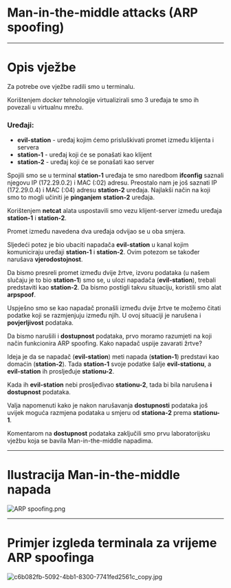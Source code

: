 # Man-in-the-middle attacks (ARP spoofing)

---

# Opis vježbe

Za potrebe ove vježbe radili smo u terminalu.

Korištenjem *docker* tehnologije virtualizirali smo 3 uređaja te smo ih povezali u virtualnu mrežu. 

### Uređaji:

- **evil-station** - uređaj kojim ćemo prisluškivati promet između klijenta i servera
- **station-1** - uređaj koji će se ponašati kao klijent
- **station-2** - uređaj koji će se ponašati kao server

Spojili smo se u terminal **station-1** uređaja te smo naredbom **ifconfig** saznali njegovu IP (172.29.0.2) i MAC (:02) adresu. Preostalo nam je još saznati IP (172.29.0.4) i MAC (:04) adresu **station-2** uređaja. Najlakši način na koji smo to mogli učiniti je **pinganjem** **station-2** uređaja.

Korištenjem **netcat** alata uspostavili smo vezu klijent-server između uređaja **station-1** i **station-2**. 

Promet između navedena dva uređaja odvijao se u oba smjera.

Sljedeći potez je bio ubaciti napadača **evil-station** u kanal kojim komuniciraju uređaji **station-1** i **station-2**. Ovim potezom se također narušava **vjerodostojnost**.

Da bismo presreli promet između dvije žrtve, izvoru podataka (u našem slučaju je to bio **station-1**) smo se, u ulozi napadača (**evil-station**), trebali predstaviti kao **station-2**. Da bismo postigli takvu situaciju, koristili smo alat **arpspoof**.

Uspješno smo se kao napadač pronašli između dvije žrtve te možemo čitati podatke koji se razmjenjuju između njih. U ovoj situaciji je narušena i **povjerljivost** podataka.

Da bismo narušili i **dostupnost** podataka, prvo moramo razumjeti na koji način funkcionira ARP spoofing. Kako napadač uspije zavarati žrtve?

Ideja je da se napadač (**evil-station**) meti napada (**station-1**) predstavi kao domaćin (**station-2**). Tada **station-1** svoje podatke šalje **evil-stationu**, a **evil-station** ih prosljeđuje **stationu-2**.

Kada ih **evil-station** nebi prosljeđivao **stationu-2**, tada bi bila narušena **i dostupnost** podataka.

Valja napomenuti kako je nakon narušavanja **dostupnosti** podataka još uvijek moguća razmjena podataka u smjeru od **stationa-2** prema **stationu-1**.

Komentarom na **dostupnost** podataka zaključili smo prvu laboratorijsku vježbu koja se bavila Man-in-the-middle napadima.

---

# Ilustracija Man-in-the-middle napada

![ARP spoofing.png](/ARP_spoofing.png)

---

# Primjer izgleda terminala za vrijeme ARP spoofinga

![c6b082fb-5092-4bb1-8300-7741fed2561c_copy.jpg](/c6b082fb-5092-4bb1-8300-7741fed2561c_copy.jpg)
